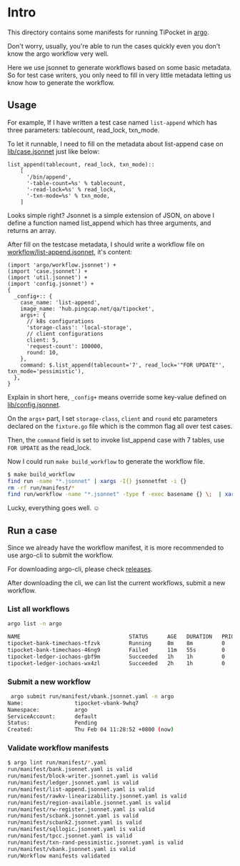 # Intro

This directory contains some manifests for running TiPocket in [argo](https://github.com/argoproj/argo).

Don't worry, usually, you're able to run the cases quickly even you don't know the argo workflow very well.

Here we use jsonnet to generate workflows based on some basic metadata. So for test case writers, you only need to fill in very little metadata letting us know how to generate the workflow.

## Usage

For example, If I have written a test case named `list-append` which has three parameters: tablecount, read_lock, txn_mode.

To let it runnable, I need to fill on the metadata about list-append case on [lib/case.jsonnet](./lib/case.jsonnet) just like below:

```jsonnet
list_append(tablecount, read_lock, txn_mode)::
    [
      '/bin/append',
      '-table-count=%s' % tablecount,
      '-read-lock=%s' % read_lock,
      '-txn-mode=%s' % txn_mode,
    ]
```

Looks simple right? Jsonnet is a simple extension of JSON, on above I define a function named list_append which has three arguments, and returns an array.

After fill on the testcase metadata, I should write a workflow file on [workflow/list-append.jsonnet](./workflow/list-append.jsonnet), it's content:

```jsonnet
(import 'argo/workflow.jsonnet') +
(import 'case.jsonnet') +
(import 'util.jsonnet') +
(import 'config.jsonnet') +
{
  _config+:: {
    case_name: 'list-append',
    image_name: 'hub.pingcap.net/qa/tipocket',
    args+: {
      // k8s configurations
      'storage-class': 'local-storage',
      // client configurations
      client: 5,
      'request-count': 100000,
      round: 10,
    },
    command: $.list_append(tablecount='7', read_lock='"FOR UPDATE"', txn_mode='pessimistic'),
  },
}
```
Explain in short here, `_config+` means override some key-value defined on [lib/config.jsonnet](./lib/config.jsonnet).

On the `args+` part, I set `storage-class`, `client` and `round` etc parameters declared on the `fixture.go` file which is the common flag all over test cases.

Then, the `command` field is set to invoke list_append case with 7 tables, use `FOR UPDATE` as the read_lock.

Now I could run `make build_workflow` to generate the workflow file.

```bash
$ make build_workflow
find run -name "*.jsonnet" | xargs -I{} jsonnetfmt -i {}
rm -rf run/manifest/*
find run/workflow -name "*.jsonnet" -type f -exec basename {} \;  | xargs -I% sh -c 'jsonnet run/workflow/% -J run/lib | yq eval -P - > run/manifest/%.yaml'
```

Lucky, everything goes well. ☺

## Run a case

Since we already have the workflow manifest, it is more recommended to use argo-cli to submit the workflow.

For downloading argo-cli, please check [releases](https://github.com/argoproj/argo/releases).

After downloading the cli, we can list the current workflows, submit a new workflow.

### List all workflows

``` bash
argo list -n argo

NAME                                  STATUS      AGE   DURATION   PRIORITY
tipocket-bank-timechaos-tfzvk         Running     8m    8m         0
tipocket-bank-timechaos-46ng9         Failed      11m   55s        0
tipocket-ledger-iochaos-gbf9m         Succeeded   1h    1h         0
tipocket-ledger-iochaos-wx4zl         Succeeded   2h    1h         0
```

### Submit a new workflow

```bash
 argo submit run/manifest/vbank.jsonnet.yaml -n argo
Name:                tipocket-vbank-9whq7
Namespace:           argo
ServiceAccount:      default
Status:              Pending
Created:             Thu Feb 04 11:28:52 +0800 (now)
```

### Validate workflow manifests

```bash
$ argo lint run/manifest/*.yaml
run/manifest/bank.jsonnet.yaml is valid
run/manifest/block-writer.jsonnet.yaml is valid
run/manifest/ledger.jsonnet.yaml is valid
run/manifest/list-append.jsonnet.yaml is valid
run/manifest/rawkv-linearizability.jsonnet.yaml is valid
run/manifest/region-available.jsonnet.yaml is valid
run/manifest/rw-register.jsonnet.yaml is valid
run/manifest/scbank.jsonnet.yaml is valid
run/manifest/scbank2.jsonnet.yaml is valid
run/manifest/sqllogic.jsonnet.yaml is valid
run/manifest/tpcc.jsonnet.yaml is valid
run/manifest/txn-rand-pessimistic.jsonnet.yaml is valid
run/manifest/vbank.jsonnet.yaml is valid
run/Workflow manifests validated
```
